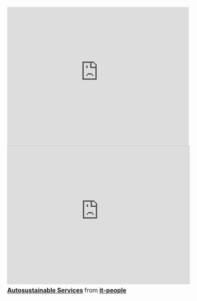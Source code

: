 <iframe width="420" height="320" src="http://www.youtube.com/embed/rhMGkTQc0wU" frameborder="0" allowfullscreen></iframe>

<div class="presentation">
<iframe src="http://www.slideshare.net/slideshow/embed_code/16969452" width="420" height="320" frameborder="0" marginwidth="0" marginheight="0" scrolling="no" style="border:1px solid #CCC;border-width:1px 1px 0;margin-bottom:5px" allowfullscreen webkitallowfullscreen mozallowfullscreen> </iframe>
<div style="margin-bottom:5px"> <strong> <a href="http://www.slideshare.net/it-people/jeff-lindsay-building-public-infrastructure-with-autosustainable-services" title="Autosustainable Services" target="_blank">Autosustainable Services</a> </strong> from <strong><a href="http://www.slideshare.net/it-people" target="_blank">it-people</a></strong></div>
</div>
